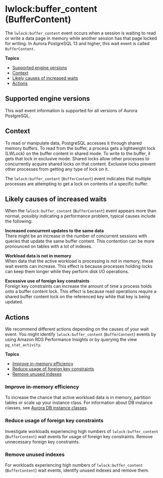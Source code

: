 # lwlock:buffer\_content \(BufferContent\)<a name="apg-waits.lockbuffercontent"></a>

The `lwlock:buffer_content` event occurs when a session is waiting to read or write a data page in memory while another session has that page locked for writing\. In Aurora PostgreSQL 13 and higher, this wait event is called `BufferContent`\.

**Topics**
+ [Supported engine versions](#apg-waits.lockbuffercontent.context.supported)
+ [Context](#apg-waits.lockbuffercontent.context)
+ [Likely causes of increased waits](#apg-waits.lockbuffercontent.causes)
+ [Actions](#apg-waits.lockbuffercontent.actions)

## Supported engine versions<a name="apg-waits.lockbuffercontent.context.supported"></a>

This wait event information is supported for all versions of Aurora PostgreSQL\.

## Context<a name="apg-waits.lockbuffercontent.context"></a>

To read or manipulate data, PostgreSQL accesses it through shared memory buffers\. To read from the buffer, a process gets a lightweight lock \(LWLock\) on the buffer content in shared mode\. To write to the buffer, it gets that lock in exclusive mode\. Shared locks allow other processes to concurrently acquire shared locks on that content\. Exclusive locks prevent other processes from getting any type of lock on it\.

The `lwlock:buffer_content` \(`BufferContent`\) event indicates that multiple processes are attempting to get a lock on contents of a specific buffer\.

## Likely causes of increased waits<a name="apg-waits.lockbuffercontent.causes"></a>

When the `lwlock:buffer_content` \(`BufferContent`\) event appears more than normal, possibly indicating a performance problem, typical causes include the following:

**Increased concurrent updates to the same data**  
There might be an increase in the number of concurrent sessions with queries that update the same buffer content\. This contention can be more pronounced on tables with a lot of indexes\.

**Workload data is not in memory**  
When data that the active workload is processing is not in memory, these wait events can increase\. This effect is because processes holding locks can keep them longer while they perform disk I/O operations\.

**Excessive use of foreign key constraints**  
Foreign key constraints can increase the amount of time a process holds onto a buffer content lock\. This effect is because read operations require a shared buffer content lock on the referenced key while that key is being updated\.

## Actions<a name="apg-waits.lockbuffercontent.actions"></a>

We recommend different actions depending on the causes of your wait event\. You might identify `lwlock:buffer_content` \(`BufferContent`\) events by using Amazon RDS Performance Insights or by querying the view `pg_stat_activity`\.

**Topics**
+ [Improve in\-memory efficiency](#apg-waits.lockbuffercontent.actions.in-memory)
+ [Reduce usage of foreign key constraints](#apg-waits.lockbuffercontent.actions.foreignkey)
+ [Remove unused indexes](#apg-waits.lockbuffercontent.actions.indexes)

### Improve in\-memory efficiency<a name="apg-waits.lockbuffercontent.actions.in-memory"></a>

To increase the chance that active workload data is in memory, partition tables or scale up your instance class\. For information about DB instance classes, see [Aurora DB instance classes](Concepts.DBInstanceClass.md)\.

### Reduce usage of foreign key constraints<a name="apg-waits.lockbuffercontent.actions.foreignkey"></a>

Investigate workloads experiencing high numbers of `lwlock:buffer_content` \(`BufferContent`\) wait events for usage of foreign key constraints\. Remove unnecessary foreign key constraints\.

### Remove unused indexes<a name="apg-waits.lockbuffercontent.actions.indexes"></a>

For workloads experiencing high numbers of `lwlock:buffer_content` \(`BufferContent`\) wait events, identify unused indexes and remove them\.